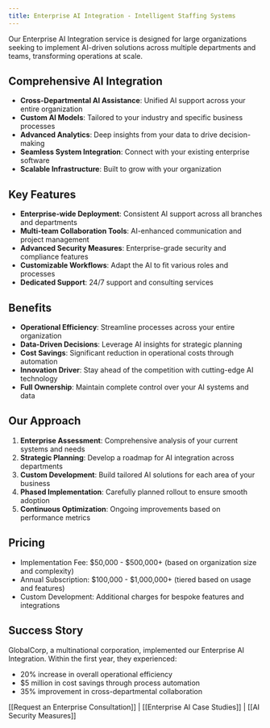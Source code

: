 ```yaml
---
title: Enterprise AI Integration - Intelligent Staffing Systems
---
```


Our Enterprise AI Integration service is designed for large organizations seeking to implement AI-driven solutions across multiple departments and teams, transforming operations at scale.

## Comprehensive AI Integration

- **Cross-Departmental AI Assistance**: Unified AI support across your entire organization
- **Custom AI Models**: Tailored to your industry and specific business processes
- **Advanced Analytics**: Deep insights from your data to drive decision-making
- **Seamless System Integration**: Connect with your existing enterprise software
- **Scalable Infrastructure**: Built to grow with your organization

## Key Features

- **Enterprise-wide Deployment**: Consistent AI support across all branches and departments
- **Multi-team Collaboration Tools**: AI-enhanced communication and project management
- **Advanced Security Measures**: Enterprise-grade security and compliance features
- **Customizable Workflows**: Adapt the AI to fit various roles and processes
- **Dedicated Support**: 24/7 support and consulting services

## Benefits

- **Operational Efficiency**: Streamline processes across your entire organization
- **Data-Driven Decisions**: Leverage AI insights for strategic planning
- **Cost Savings**: Significant reduction in operational costs through automation
- **Innovation Driver**: Stay ahead of the competition with cutting-edge AI technology
- **Full Ownership**: Maintain complete control over your AI systems and data

## Our Approach

1. **Enterprise Assessment**: Comprehensive analysis of your current systems and needs
2. **Strategic Planning**: Develop a roadmap for AI integration across departments
3. **Custom Development**: Build tailored AI solutions for each area of your business
4. **Phased Implementation**: Carefully planned rollout to ensure smooth adoption
5. **Continuous Optimization**: Ongoing improvements based on performance metrics

## Pricing

- Implementation Fee: $50,000 - $500,000+ (based on organization size and complexity)
- Annual Subscription: $100,000 - $1,000,000+ (tiered based on usage and features)
- Custom Development: Additional charges for bespoke features and integrations

## Success Story

GlobalCorp, a multinational corporation, implemented our Enterprise AI Integration. Within the first year, they experienced:
- 20% increase in overall operational efficiency
- $5 million in cost savings through process automation
- 35% improvement in cross-departmental collaboration

[[Request an Enterprise Consultation]] | [[Enterprise AI Case Studies]] | [[AI Security Measures]]
